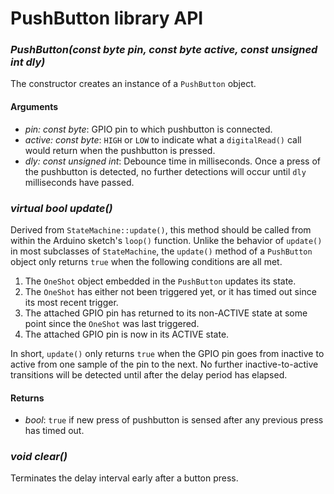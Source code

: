 # PushButton library API #

### *PushButton(const byte pin, const byte active, const unsigned int dly)* ###

The constructor creates an instance of a `PushButton` object.

#### Arguments ####

- *pin: const byte*: GPIO pin to which pushbutton is connected.
- *active: const byte*: `HIGH` or `LOW` to indicate what a `digitalRead()` call would return when the pushbutton is pressed.
- *dly: const unsigned int*: Debounce time in milliseconds.  Once a press of the pushbutton is detected, no further detections will occur until `dly` milliseconds have passed.

### *virtual bool update()* ###

Derived from `StateMachine::update()`, this method should be called from within the Arduino sketch's `loop()` function.  Unlike the behavior of `update()` in most subclasses of `StateMachine`, the `update()` method of a `PushButton` object only returns `true` when the following conditions are all met.

1. The `OneShot` object embedded in the `PushButton` updates its state.
2. The `OneShot` has either not been triggered yet, or it has timed out since its most recent trigger.
3. The attached GPIO pin has returned to its non-ACTIVE state at some point since the `OneShot` was last triggered.
4. The attached GPIO pin is now in its ACTIVE state.

In short, `update()` only returns `true` when the GPIO pin goes from inactive to active from one sample of the pin to the next.  No further inactive-to-active transitions will be detected until after the delay period has elapsed.

#### Returns ####

- *bool*: `true` if new press of pushbutton is sensed after any previous press has timed out.

### *void clear()* ###

Terminates the delay interval early after a button press.

